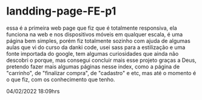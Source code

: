 # landding-page-FE-p1
essa é a primeira web page que fiz que é totalmente responsiva, ela funciona na web e nos dispositivos móveis em qualquer escala, é uma página bem simples, porém fiz totalmente sozinho com ajuda de algumas aulas que vi do curso da danki code, usei sass para a estilização e uma fonte importada do google, tem algumas curiosidades que ainda não descobri o porque, mas consegui concluir mais esse projeto graças a Deus, pretendo fazer mais algumas páginas nesse index, como a página de "carrinho", de "finalizar compra", de "cadastro" e etc, mas até o momento é o que fiz, com os conhecimento que tenho.

04/02/2022 18:09hrs
